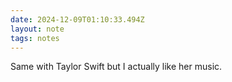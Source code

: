 ```yaml
---
date: 2024-12-09T01:10:33.494Z
layout: note
tags: notes
---
```

Same with Taylor Swift but I actually like her music.
